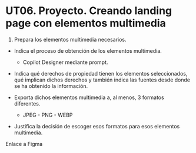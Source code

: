 # UT06. Proyecto. Creando landing page con elementos multimedia

1. Prepara los elementos multimedia necesarios.

- Indica el proceso de obtención de los elementos
multimedia.
  - Copilot Designer mediante prompt.

- Indica qué derechos de propiedad tienen los elementos
seleccionados, qué implican dichos derechos y también
indica las fuentes desde donde se ha obtenido la
información.


- Exporta dichos elementos multimedia a, al menos, 3
formatos diferentes.
    - JPEG - PNG - WEBP

- Justifica la decisión de escoger esos formatos para esos
elementos multimedia.

Enlace a Figma
